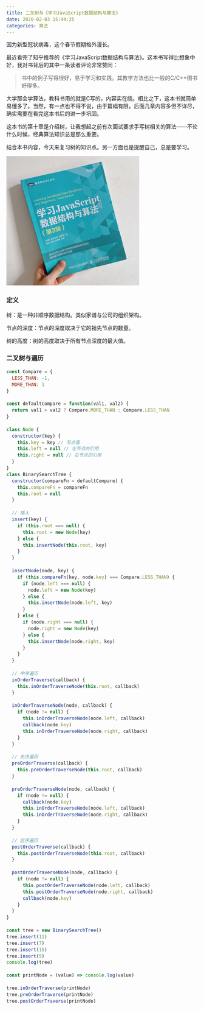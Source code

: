 ```yaml
---
title: 二叉树与《学习JavaScript数据结构与算法》
date: 2020-02-03 15:44:25
categories: 算法
---
```




因为新型冠状病毒，这个春节假期格外漫长。

最近看完了知乎推荐的《学习JavaScript数据结构与算法》。这本书写得比想象中好，我对书背后的其中一条读者评论非常赞同：

>书中的例子写得很好，易于学习和实践。其教学方法也比一般的C/C++图书好得多。

大学那会学算法，教科书用的就是C写的，内容实在绕。相比之下，这本书就简单易懂多了。当然，有一点也不得不说，由于篇幅有限，后面几章内容多但不详尽，确实需要在看完这本书后的进一步巩固。

这本书的第十章是介绍树，让我想起之前有次面试要求手写树相关的算法——不论什么时候，经典算法知识总是那么重要。

结合本书内容，今天来复习树的知识点。另一方面也是提醒自己，总是要学习。

<!-- more -->

![](/images/11.png)

### 定义

树：是一种非顺序数据结构。类似家谱与公司的组织架构。

节点的深度：节点的深度取决于它的祖先节点的数量。

树的高度：树的高度取决于所有节点深度的最大值。



### 二叉树与遍历

```javascript
const Compare = {
  LESS_THAN: -1,
  MORE_THAN: 1
}

const defaultCompare = function(val1, val2) {
  return val1 > val2 ? Compare.MORE_THAN : Compare.LESS_THAN
}

class Node {
  constructor(key) {
    this.key = key // 节点值
    this.left = null // 左节点的引用
    this.right = null // 右节点的引用
  }
}
class BinarySearchTree {
  constructor(compareFn = defaultCompare) {
    this.compareFn = compareFn
    this.root = null
  }

  // 插入
  insert(key) {
    if (this.root === null) {
      this.root = new Node(key)
    } else {
      this.insertNode(this.root, key)
    }
  }

  insertNode(node, key) {
    if (this.compareFn(key, node.key) === Compare.LESS_THAN) {
      if (node.left === null) {
        node.left = new Node(key)
      } else {
        this.insertNode(node.left, key)
      }
    } else {
      if (node.right === null) {
        node.right = new Node(key)
      } else {
        this.insertNode(node.right, key)
      }
    }
  }

  // 中序遍历
  inOrderTraverse(callback) {
    this.inOrderTraverseNode(this.root, callback)
  }

  inOrderTraverseNode(node, callback) {
    if (node != null) {
      this.inOrderTraverseNode(node.left, callback)
      callback(node.key)
      this.inOrderTraverseNode(node.right, callback)
    }
  }

  // 先序遍历
  preOrderTraverse(callback) {
    this.preOrderTraverseNode(this.root, callback)
  }

  preOrderTraverseNode(node, callback) {
    if (node != null) {
      callback(node.key)
      this.inOrderTraverseNode(node.left, callback)
      this.inOrderTraverseNode(node.right, callback)
    }
  }

  // 后序遍历
  postOrderTraverse(callback) {
    this.postOrderTraverseNode(this.root, callback)
  }

  postOrderTraverseNode(node, callback) {
    if (node != null) {
      this.postOrderTraverseNode(node.left, callback)
      this.postOrderTraverseNode(node.right, callback)
      callback(node.key)
    }
  }
}

const tree = new BinarySearchTree()
tree.insert(11)
tree.insert(7)
tree.insert(15)
tree.insert(5)
console.log(tree)

const printNode = (value) => console.log(value)

tree.inOrderTraverse(printNode)
tree.preOrderTraverse(printNode)
tree.postOrderTraverse(printNode)
```



